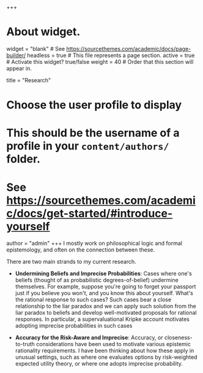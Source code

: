 +++
# About widget.
widget = "blank"  # See https://sourcethemes.com/academic/docs/page-builder/
headless = true  # This file represents a page section.
active = true  # Activate this widget? true/false
weight = 40  # Order that this section will appear in.

title = "Research"

# Choose the user profile to display
# This should be the username of a profile in your `content/authors/` folder.
# See https://sourcethemes.com/academic/docs/get-started/#introduce-yourself
author = "admin"
+++
I mostly work on philosophical logic and formal epistemology, and often on the connection between these.

There are two main strands to my current research.

* **Undermining Beliefs and Imprecise Probabilities**:
  Cases where one's beliefs (thought of as probabilistic degrees-of-belief) undermine themselves. For example, suppose you're going to  forget your passport just if you believe you won't, and you know this about yourself. What's the rational response to such cases? Such cases bear a close relationship to the liar paradox and we can apply such solution from the liar paradox to beliefs and develop well-motivated proposals for rational responses. In particular, a supervaluational Kripke account motivates adopting imprecise probabilities in such cases

* **Accuracy for the Risk-Aware and Imprecise**:
Accuracy, or closeness-to-truth considerations have been used to motivate various epistemic rationality requirements. I have been thinking about how these apply in unusual settings, such as where one evaluates options by risk-weighted expected utility theory, or where one adopts imprecise probability.
